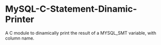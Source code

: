 # MySQL-C-Statement-Dinamic-Printer
A C module to dinamically print the result of a MYSQL_SMT variable, with column name.
